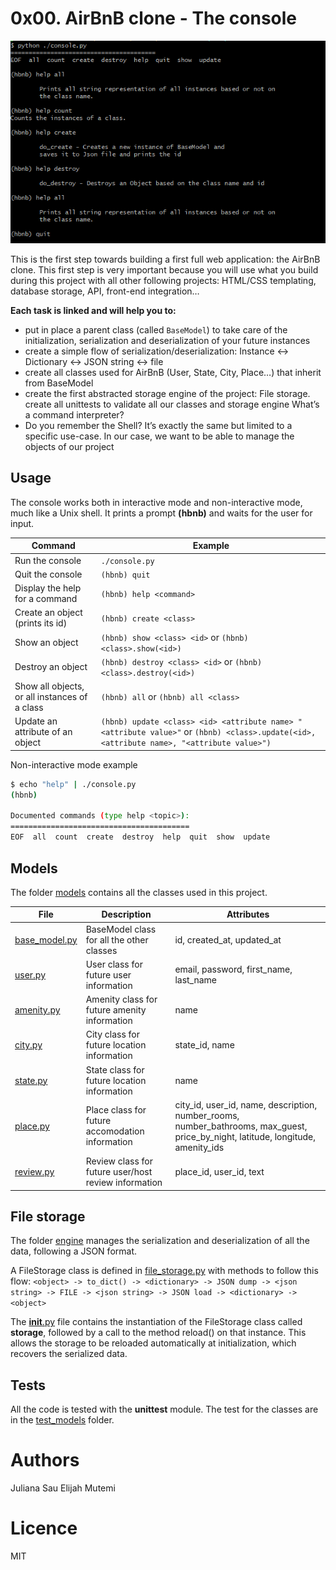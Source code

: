 # 0x00. AirBnB clone - The console

![hbnb-screenshot](https://github.com/JulianaSau/AirBnB_clone/blob/main/img/hbnh_console.PNG)

This is the first step towards building a first full web application: the AirBnB clone. This first step is very important because you will use what you build during this project with all other following projects: HTML/CSS templating, database storage, API, front-end integration…

**Each task is linked and will help you to:**

- put in place a parent class (called `BaseModel`) to take care of the initialization, serialization and deserialization of your future instances
- create a simple flow of serialization/deserialization: Instance <-> Dictionary <-> JSON string <-> file
- create all classes used for AirBnB (User, State, City, Place…) that inherit from BaseModel
- create the first abstracted storage engine of the project: File storage.
  create all unittests to validate all our classes and storage engine
  What’s a command interpreter?
- Do you remember the Shell? It’s exactly the same but limited to a specific use-case. In our case, we want to be able to manage the objects of our project

## Usage

The console works both in interactive mode and non-interactive mode, much like a Unix shell.
It prints a prompt **(hbnb)** and waits for the user for input.

| Command                                       | Example                                                                                                                                   |
| --------------------------------------------- | ----------------------------------------------------------------------------------------------------------------------------------------- |
| Run the console                               | `./console.py`                                                                                                                            |
| Quit the console                              | `(hbnb) quit`                                                                                                                             |
| Display the help for a command                | `(hbnb) help <command>`                                                                                                                   |
| Create an object (prints its id)              | `(hbnb) create <class>`                                                                                                                   |
| Show an object                                | `(hbnb) show <class> <id>` or `(hbnb) <class>.show(<id>)`                                                                                 |
| Destroy an object                             | `(hbnb) destroy <class> <id>` or `(hbnb) <class>.destroy(<id>)`                                                                           |
| Show all objects, or all instances of a class | `(hbnb) all` or `(hbnb) all <class>`                                                                                                      |
| Update an attribute of an object              | `(hbnb) update <class> <id> <attribute name> "<attribute value>"` or `(hbnb) <class>.update(<id>, <attribute name>, "<attribute value>")` |

Non-interactive mode example

```bash
$ echo "help" | ./console.py
(hbnb)

Documented commands (type help <topic>):
========================================
EOF  all  count  create  destroy  help  quit  show  update
```

## Models

The folder [models](./models/) contains all the classes used in this project.

| File                                    | Description                                          | Attributes                                                                                                                       |
| --------------------------------------- | ---------------------------------------------------- | -------------------------------------------------------------------------------------------------------------------------------- |
| [base_model.py](./models/base_model.py) | BaseModel class for all the other classes            | id, created_at, updated_at                                                                                                       |
| [user.py](./models/user.py)             | User class for future user information               | email, password, first_name, last_name                                                                                           |
| [amenity.py](./models/amenity.py)       | Amenity class for future amenity information         | name                                                                                                                             |
| [city.py](./models/city.py)             | City class for future location information           | state_id, name                                                                                                                   |
| [state.py](./models/state.py)           | State class for future location information          | name                                                                                                                             |
| [place.py](./models/place.py)           | Place class for future accomodation information      | city_id, user_id, name, description, number_rooms, number_bathrooms, max_guest, price_by_night, latitude, longitude, amenity_ids |
| [review.py](./models/review.py)         | Review class for future user/host review information | place_id, user_id, text                                                                                                          |

## File storage

The folder [engine](./models/engine/) manages the serialization and deserialization of all the data, following a JSON format.

A FileStorage class is defined in [file_storage.py](./models/engine/file_storage.py) with methods to follow this flow:
`<object> -> to_dict() -> <dictionary> -> JSON dump -> <json string> -> FILE -> <json string> -> JSON load -> <dictionary> -> <object>`

The [**init**.py](./models/__init__.py) file contains the instantiation of the FileStorage class called **storage**, followed by a call to the method reload() on that instance.
This allows the storage to be reloaded automatically at initialization, which recovers the serialized data.

## Tests

All the code is tested with the **unittest** module.
The test for the classes are in the [test_models](./tests/test_models/) folder.

# Authors

Juliana Sau
Elijah Mutemi

# Licence

MIT
